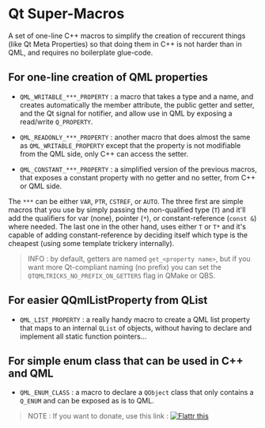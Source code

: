 Qt Super-Macros
===============

A set of one-line C++ macros to simplify the creation of reccurent things (like Qt Meta Properties) so that doing them in C++ is not harder than in QML, and requires no boilerplate glue-code.

## For one-line creation of QML properties

* `QML_WRITABLE_***_PROPERTY` : a macro that takes a type and a name, and creates automatically the member attribute, the public getter and setter, and the Qt signal for notifier, and allow use in QML by exposing a read/write `Q_PROPERTY`.

* `QML_READONLY_***_PROPERTY` : another macro that does almost the same as `QML_WRITABLE_PROPERTY` except that the property is not modifiable from the QML side, only C++ can access the setter.

* `QML_CONSTANT_***_PROPERTY` : a simplified version of the previous macros, that exposes a constant property with no getter and no setter, from C++ or QML side.

The `***` can be either `VAR`, `PTR`, `CSTREF`, or `AUTO`. The three first are simple macros that you use by simply passing the non-qualified type (`T`) and it'll add the qualifiers for var (none), pointer (`*`), or constant-reference (`const &`) where needed. The last one in the other hand, uses either `T` or `T*` and it's capable of adding constant-reference by deciding itself which type is the cheapest (using some template trickery internally).

> INFO : by default, getters are named `get_<property name>`, but if you want more Qt-compliant naming (no prefix) you can set the `QTQMLTRICKS_NO_PREFIX_ON_GETTERS` flag in QMake or QBS.


## For easier QQmlListProperty from QList

* `QML_LIST_PROPERTY` : a really handy macro to create a QML list property that maps to an internal `QList` of objects, without having to declare and implement all static function pointers...


## For simple enum class that can be used in C++ and QML

* `QML_ENUM_CLASS` : a macro to declare a `QObject` class that only contains a `Q_ENUM` and can be exposed as is to QML.


> NOTE : If you want to donate, use this link : [![Flattr this](http://api.flattr.com/button/flattr-badge-large.png)](https://flattr.com/submit/auto?user_id=thebootroo&url=http://gitlab.unique-conception.org/qt-qml-tricks/qt-supermacros)
